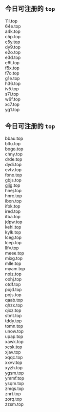 
## 今日可注册的 `top`
>
11l.top   
64e.top   
a4k.top   
c5p.top   
c5y.top   
dy9.top   
e2o.top   
e3d.top   
e6t.top   
f5x.top   
f7o.top   
g1e.top   
h36.top   
iv5.top   
s7i.top   
w6f.top   
xc7.top   
yg1.top   


## 今日可注册的 `top`
>
bbau.top   
bltu.top   
bogo.top   
chny.top   
drde.top   
dydi.top   
evtv.top   
fono.top   
gbjs.top   
gjjg.top   
hnej.top   
hnrc.top   
ibon.top   
ifok.top   
ired.top   
itba.top   
jdpw.top   
kehi.top   
kylk.top   
lceg.top   
lcep.top   
llfv.top   
meee.top   
mixg.top   
mlle.top   
myam.top   
noiz.top   
oohj.top   
otdf.top   
pojd.top   
pojs.top   
qaab.top   
qhzx.top   
qixz.top   
stmt.top   
tddy.top   
tomn.top   
unow.top   
upap.top   
xawk.top   
xcsk.top   
xjav.top   
xqqc.top   
xxvv.top   
xyzh.top   
ygsm.top   
ymmf.top   
ysqm.top   
zmqs.top   
znrt.top   
zorq.top   
zzsm.top   

